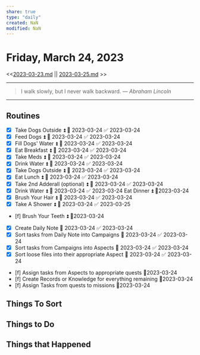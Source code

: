 ```yaml
---
share: true
type: "daily"
created: NaN 
modified: NaN
---
```

# Friday, March 24, 2023
<<[2023-03-23.md](./2023-03-23.md) || [2023-03-25.md](./2023-03-25.md) >>

---

> I walk slowly, but I never walk backward.
> — <cite>Abraham Lincoln</cite>

---

## Routines
- [x] Take Dogs Outside ⏫ 📅 2023-03-24 ✅ 2023-03-24
- [x] Feed Dogs ⏫ 📅 2023-03-24 ✅ 2023-03-24
- [x] Fill Dogs' Water ⏫ 📅 2023-03-24 ✅ 2023-03-24
- [x] Eat Breakfast ⏫ 📅 2023-03-24 ✅ 2023-03-24
- [x] Take Meds ⏫ 📅 2023-03-24 ✅ 2023-03-24
- [x] Drink Water ⏫ 📅 2023-03-24 ✅ 2023-03-24
- [x] Take Dogs Outside ⏫ 📅 2023-03-24 ✅ 2023-03-24
- [x] Eat Lunch ⏫ 📅 2023-03-24 ✅ 2023-03-24
- [x] Take 2nd Adderall (optional) ⏫ 📅 2023-03-24 ✅ 2023-03-24
- [x] Drink Water ⏫ 📅 2023-03-24 ✅ 2023-03-24
Eat Dinner ⏫  📆2023-03-24
- [x] Brush Your Hair ⏫ 📅 2023-03-24 ✅ 2023-03-24
- [x] Take A Shower ⏫ 📅 2023-03-24 ✅ 2023-03-25
- [f] Brush Your Teeth ⏫  📆2023-03-24
- [x] Create Daily Note 📅 2023-03-24 ✅ 2023-03-24
- [x] Sort tasks from Daily Note into Campaigns 📅 2023-03-24 ✅ 2023-03-24
- [x] Sort tasks from Campaigns into Aspects 📅 2023-03-24 ✅ 2023-03-24
- [x] Sort loose files into their appropriate Aspect 📅 2023-03-24 ✅ 2023-03-24
- [f] Assign tasks from Aspects to appropriate quests 📆2023-03-24
- [f] Create Records or Knowledge for everything remaining 📆2023-03-24
- [f] Assign Tasks from quests to missions 📆2023-03-24


## Things To Sort

## Things to Do

## Things that Happened
